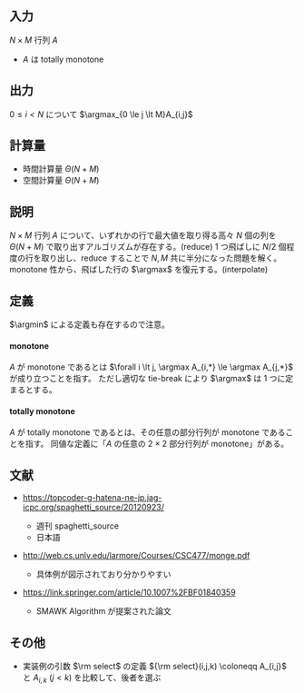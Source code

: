 ## 入力
$N \times M$ 行列 $A$
-   $A$ は totally monotone

## 出力
$0 \le i \lt N$ について $\argmax_{0 \le j \lt M}A_{i,j}$

## 計算量
-   時間計算量 $\Theta(N+M)$
-   空間計算量 $\Theta(N+M)$

## 説明
$N \times M$ 行列 $A$ について、いずれかの行で最大値を取り得る高々 $N$ 個の列を $\Theta(N+M)$ で取り出すアルゴリズムが存在する。(reduce)
$1$ つ飛ばしに $N/2$ 個程度の行を取り出し、reduce することで $N,M$ 共に半分になった問題を解く。
monotone 性から、飛ばした行の $\argmax$ を復元する。(interpolate)

## 定義
$\argmin$ による定義も存在するので注意。

#### monotone
$A$ が monotone であるとは
$\forall i \lt j, \argmax A_{i,*} \le \argmax A_{j,*}$
が成り立つことを指す。
ただし適切な tie-break により $\argmax$ は $1$ つに定まるとする。

#### totally monotone
$A$ が totally monotone であるとは、その任意の部分行列が monotone であることを指す。
同値な定義に「$A$ の任意の $2\times 2$ 部分行列が monotone」がある。

## 文献
-   https://topcoder-g-hatena-ne-jp.jag-icpc.org/spaghetti_source/20120923/
    -   週刊 spaghetti_source
    -   日本語

-   http://web.cs.unlv.edu/larmore/Courses/CSC477/monge.pdf
    -   具体例が図示されており分かりやすい

-   https://link.springer.com/article/10.1007%2FBF01840359
    -   SMAWK Algorithm が提案された論文

## その他
-   実装例の引数 $\rm select$ の定義
${\rm select}(i,j,k) \coloneqq A_{i,j}$ と $A_{i,k}$ $(j \lt k)$ を比較して、後者を選ぶ
